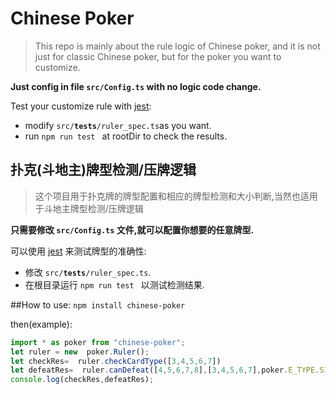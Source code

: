 # Chinese Poker
>This repo is mainly about the rule logic of Chinese poker, and it is not just for classic Chinese poker, but for the poker you want to customize.

**Just config in file <code>src/Config.ts</code> with no logic code change.**

Test your customize rule with [jest](https://jestjs.io/):
- modify <code>src/__tests__/ruler_spec.ts</code>as you want.
- run <code>npm run test </code> at rootDir to check the results.

## 扑克(斗地主)牌型检测/压牌逻辑

> 这个项目用于扑克牌的牌型配置和相应的牌型检测和大小判断,当然也适用于斗地主牌型检测/压牌逻辑

**只需要修改 <code>src/Config.ts</code> 文件,就可以配置你想要的任意牌型.**

可以使用 [jest](https://jestjs.io/) 来测试牌型的准确性:
- 修改 <code>src/__tests__/ruler_spec.ts</code>.
- 在根目录运行 <code>npm run test </code> 以测试检测结果.

##How to use:
`npm install chinese-poker`

then(example):
``` typescript
import * as poker from "chinese-poker";
let ruler = new  poker.Ruler();
let checkRes=  ruler.checkCardType([3,4,5,6,7])
let defeatRes=  ruler.canDefeat([4,5,6,7,8],[3,4,5,6,7],poker.E_TYPE.SINGLE_ORDER)
console.log(checkRes,defeatRes);
```